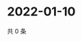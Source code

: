 # 2022-01-10

共 0 条

<!-- BEGIN WEIBO -->
<!-- 最后更新时间 Mon Jan 10 2022 12:00:41 GMT+0800 (China Standard Time) -->

<!-- END WEIBO -->

